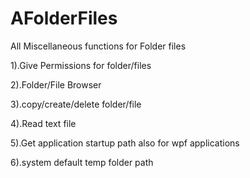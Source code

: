 # AFolderFiles

All Miscellaneous functions for Folder files

1).Give Permissions for folder/files

2).Folder/File Browser

3).copy/create/delete folder/file

4).Read text file

5).Get application startup path also for wpf applications

6).system default temp folder path

